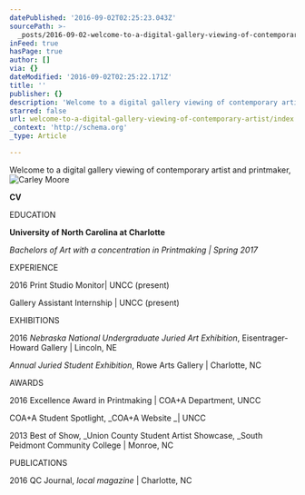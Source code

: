 ```yaml
---
datePublished: '2016-09-02T02:25:23.043Z'
sourcePath: >-
  _posts/2016-09-02-welcome-to-a-digital-gallery-viewing-of-contemporary-artist.md
inFeed: true
hasPage: true
author: []
via: {}
dateModified: '2016-09-02T02:25:22.171Z'
title: ''
publisher: {}
description: 'Welcome to a digital gallery viewing of contemporary artist and printmaker,'
starred: false
url: welcome-to-a-digital-gallery-viewing-of-contemporary-artist/index.html
_context: 'http://schema.org'
_type: Article

---
```

Welcome to a digital gallery viewing of contemporary artist and printmaker,
![Carley Moore](https://s3-us-west-2.amazonaws.com/the-grid-img/p/018243eedbe49037f5e7dd8f42b7c19dc997331b.jpg)

**CV**

EDUCATION

**University of North Carolina at Charlotte**

_Bachelors of Art with a concentration in Printmaking | Spring 2017_

EXPERIENCE

2016 Print Studio Monitor| UNCC (present)

Gallery Assistant Internship | UNCC (present)

EXHIBITIONS

2016 _Nebraska National Undergraduate Juried Art Exhibition_, Eisentrager-Howard Gallery | Lincoln, NE

_Annual Juried Student Exhibition_, Rowe Arts Gallery | Charlotte, NC

AWARDS

2016 Excellence Award in Printmaking | COA+A Department, UNCC

COA+A Student Spotlight, _COA+A Website _| UNCC

2013 Best of Show, _Union County Student Artist Showcase, _South Peidmont Community College | Monroe, NC

PUBLICATIONS

2016 QC Journal, _local magazine_ | Charlotte, NC